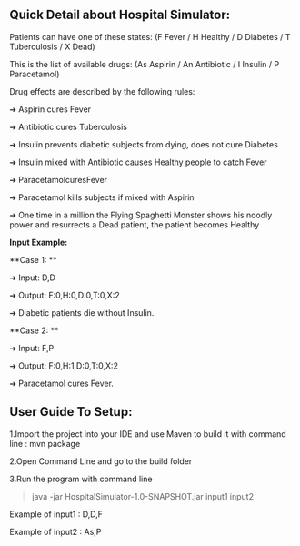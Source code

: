 ## Quick Detail about Hospital Simulator:

Patients can have one of these states: (F Fever / H Healthy / D Diabetes / T Tuberculosis / X Dead)

This is the list of available drugs: (As Aspirin / An Antibiotic / I Insulin / P Paracetamol)

Drug effects are described by the following rules:

  ➔ Aspirin cures Fever

  ➔ Antibiotic cures Tuberculosis

  ➔ Insulin prevents diabetic subjects from dying, does not cure Diabetes

  ➔ Insulin mixed with Antibiotic causes Healthy people to catch Fever

  ➔ ParacetamolcuresFever

  ➔ Paracetamol kills subjects if mixed with Aspirin

  ➔ One time in a million the Flying Spaghetti Monster shows his noodly power and resurrects a Dead patient, the patient becomes Healthy

**Input Example:**

**Case 1: **
  
  ➔ Input: D,D

  ➔ Output: F:0,H:0,D:0,T:0,X:2

  ➔ Diabetic patients die without Insulin.

**Case 2: **
  
  ➔ Input: F,P

  ➔ Output: F:0,H:1,D:0,T:0,X:2

  ➔ Paracetamol cures Fever.
  
## User Guide To Setup:

1.Import the project into your IDE and use Maven to build it with command line : mvn package

2.Open Command Line and go to the build folder

3.Run the program with command line

>java -jar HospitalSimulator-1.0-SNAPSHOT.jar input1 input2

Example of input1 : D,D,F

Example of input2 : As,P


